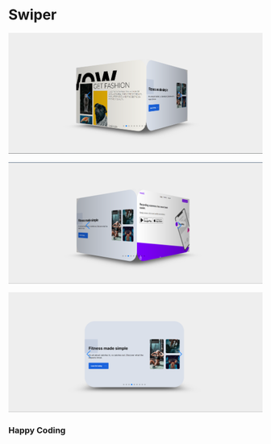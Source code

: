 # Swiper 

![alt text](<Screenshot 2024-02-21 181856.png>)

   

 ![alt text](<Screenshot 2024-02-21 181914.png>) 
 
 
 
 ![alt text](<Screenshot 2024-02-21 181936.png>)

  
 ### Happy Coding